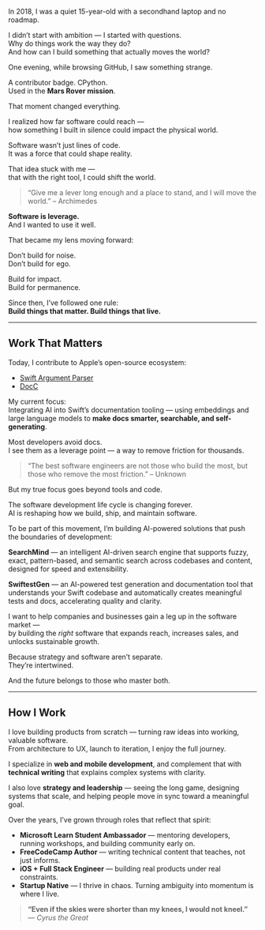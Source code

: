 In 2018, I was a quiet 15-year-old with a secondhand laptop and no roadmap.

I didn’t start with ambition — I started with questions.  
Why do things work the way they do?  
And how can I build something that actually moves the world?

One evening, while browsing GitHub, I saw something strange.

A contributor badge. CPython.  
Used in the **Mars Rover mission**.

That moment changed everything.

I realized how far software could reach —  
how something I built in silence could impact the physical world.

Software wasn’t just lines of code.  
It was a force that could shape reality.

That idea stuck with me —  
that with the right tool, I could shift the world.

> “Give me a lever long enough and a place to stand, and I will move the world.” – Archimedes

**Software is leverage.**  
And I wanted to use it well.

That became my lens moving forward:  

Don’t build for noise.  
Don’t build for ego.  

Build for impact.  
Build for permanence.  

Since then, I’ve followed one rule:  
**Build things that matter. Build things that live.**

---

## Work That Matters

Today, I contribute to Apple’s open-source ecosystem:

- [Swift Argument Parser](https://github.com/apple/swift-argument-parser)  
- [DocC](https://github.com/apple/swift-docc)

My current focus:  
Integrating AI into Swift’s documentation tooling — using embeddings and large language models to **make docs smarter, searchable, and self-generating**.

Most developers avoid docs.  
I see them as a leverage point — a way to remove friction for thousands.

> “The best software engineers are not those who build the most, but those who remove the most friction.” – Unknown

But my true focus goes beyond tools and code.

The software development life cycle is changing forever.  
AI is reshaping how we build, ship, and maintain software.

To be part of this movement, I’m building AI-powered solutions that push the boundaries of development:

**SearchMind** — an intelligent AI-driven search engine that supports fuzzy, exact, pattern-based, and semantic search across codebases and content, designed for speed and extensibility.

**SwiftestGen** — an AI-powered test generation and documentation tool that understands your Swift codebase and automatically creates meaningful tests and docs, accelerating quality and clarity.

I want to help companies and businesses gain a leg up in the software market —  
by building the *right* software that expands reach, increases sales, and unlocks sustainable growth.

Because strategy and software aren’t separate.  
They’re intertwined.

And the future belongs to those who master both.

---

## How I Work

I love building products from scratch — turning raw ideas into working, valuable software.  
From architecture to UX, launch to iteration, I enjoy the full journey.

I specialize in **web and mobile development**, and complement that with **technical writing** that explains complex systems with clarity.

I also love **strategy and leadership** — seeing the long game, designing systems that scale, and helping people move in sync toward a meaningful goal.

Over the years, I’ve grown through roles that reflect that spirit:

- **Microsoft Learn Student Ambassador** — mentoring developers, running workshops, and building community early on.
- **FreeCodeCamp Author** — writing technical content that teaches, not just informs.
- **iOS + Full Stack Engineer** — building real products under real constraints.
- **Startup Native** — I thrive in chaos. Turning ambiguity into momentum is where I live.

> **“Even if the skies were shorter than my knees, I would not kneel.”**  
> — *Cyrus the Great*
